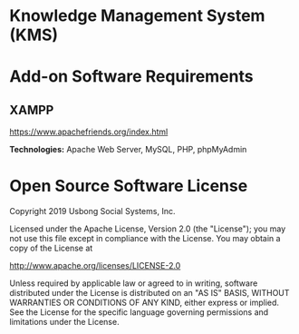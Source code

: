 # Knowledge Management System (KMS)

# Add-on Software Requirements
## XAMPP
https://www.apachefriends.org/index.html

<b>Technologies:</b> Apache Web Server, MySQL, PHP, phpMyAdmin


# Open Source Software License
Copyright 2019 Usbong Social Systems, Inc.

Licensed under the Apache License, Version 2.0 (the "License"); you may not use this file except in compliance with the License. You may obtain a copy of the License at

   http://www.apache.org/licenses/LICENSE-2.0
  
Unless required by applicable law or agreed to in writing, software distributed under the License is distributed on an "AS IS" BASIS, WITHOUT WARRANTIES OR CONDITIONS OF ANY KIND, either express or implied. See the License for the specific language governing permissions and limitations under the License.
